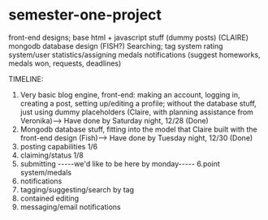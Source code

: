 semester-one-project
====================
front-end designs; base html + javascript stuff (dummy posts) (CLAIRE)
mongodb database design (FISH?)
Searching; tag system
rating system/user statistics/assigning medals
notifications (suggest homeworks, medals won, requests, deadlines) 

TIMELINE:
1. Very basic blog engine, front-end: making an account, logging in, creating a post, setting up/editing a profile; without the database stuff, just using dummy placeholders (Claire, with planning assistance from Veronika)--> Have done by Saturday night, 12/28 (Done)
2. Mongodb database stuff, fitting into the model that Claire built with the front-end design (Fish)--> Have done by Tuesday night, 12/30 (Done)
3. posting capabilities 1/6
4. claiming/status 1/8
5. submitting
-----we'd like to be here by monday-----
6.point system/medals
7. notifications
8. tagging/suggesting/search by tag
9. contained editing
10. messaging/email notifications



